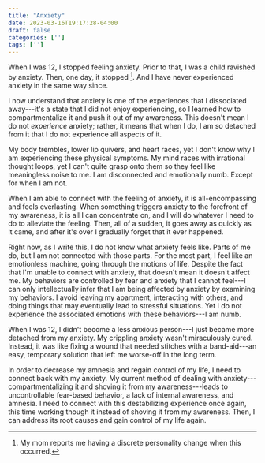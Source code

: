 ```yaml
---
title: "Anxiety"
date: 2023-03-16T19:17:28-04:00
draft: false
categories: ['']
tags: ['']
---
```


When I was 12, I stopped feeling anxiety. Prior to that, I was a child ravished by anxiety. Then, one day, it stopped [^1]. And I have never experienced anxiety in the same way since.
[^1]: My mom reports me having a discrete personality change when this occurred.

I now understand that anxiety is one of the experiences that I dissociated away---it's a state that I did not enjoy experiencing, so I learned how to compartmentalize it and push it out of my awareness.
This doesn't mean I do not _experience_ anxiety; rather, it means that when I do, I am so detached from it that I do not experience all aspects of it.

My body trembles, lower lip quivers, and heart races, yet I don't know why I am experiencing these physical symptoms.
My mind races with irrational thought loops, yet I can't quite grasp onto them so they feel like meaningless noise to me.
I am disconnected and emotionally numb. Except for when I am not.

When I am able to connect with the feeling of anxiety, it is all-encompassing and feels everlasting. When something triggers anxiety to the forefront of my awareness, it is all I can concentrate on, and I will do whatever I need to do to alleviate the feeling. Then, all of a sudden, it goes away as quickly as it came, and after it's over I gradually forget that it ever happened. 

Right now, as I write this, I do not know what anxiety feels like. Parts of me do, but I am not connected with those parts. For the most part, I feel like an emotionless machine, going through the motions of life. Despite the fact that I'm unable to connect with anxiety, that doesn't mean it doesn't affect me. My behaviors are controlled by fear and anxiety that I cannot feel---I can only intellectually infer that I am being affected by anxiety by examining my behaviors. I avoid leaving my apartment, interacting with others, and doing things that may eventually lead to stressful situations. Yet I do not experience the associated emotions with these behaviors---I am numb. 

When I was 12, I didn't become a less anxious person---I just became more detached from my anxiety. My crippling anxiety wasn't miraculously cured. Instead, it was like fixing a wound that needed stitches with a band-aid---an easy, temporary solution that left me worse-off in the long term. 

In order to decrease my amnesia and regain control of my life, I need to connect back with my anxiety. 
My current method of dealing with anxiety---compartmentalizing it and shoving it from my awareness---leads to uncontrollable fear-based behavior, a lack of internal awareness, and amnesia. I need to connect with this destabilizing experience once again, this time working though it instead of shoving it from my awareness. Then, I can address its root causes and gain control of my life again. 



<!--

The irrational thought loops 
At least not in a normal way anymore. 

DID shapes the way I experience emotions.

Different aspects of my life are compartmentalized 

When I was a child, I was filled with worry. 
-->
